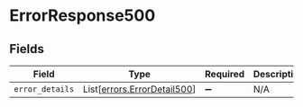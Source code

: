 # ErrorResponse500


## Fields

| Field                                                                | Type                                                                 | Required                                                             | Description                                                          |
| -------------------------------------------------------------------- | -------------------------------------------------------------------- | -------------------------------------------------------------------- | -------------------------------------------------------------------- |
| `error_details`                                                      | List[[errors.ErrorDetail500](../../models/errors/errordetail500.md)] | :heavy_minus_sign:                                                   | N/A                                                                  |